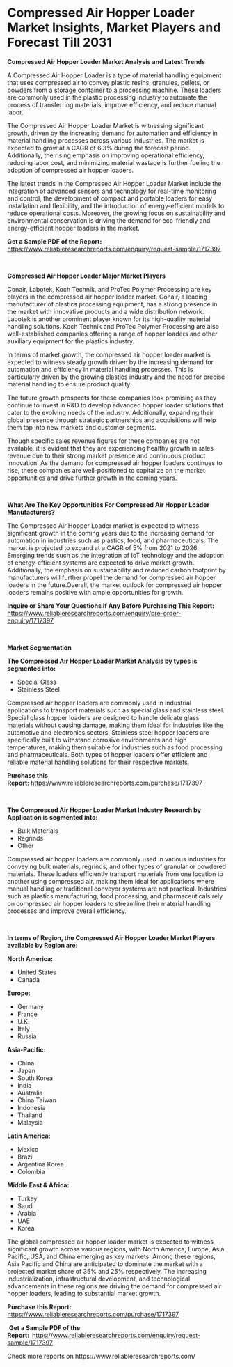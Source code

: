 <p><h1>Compressed Air Hopper Loader Market Insights, Market Players and Forecast Till 2031</h1></p><p><strong>Compressed Air Hopper Loader Market Analysis and Latest Trends</strong></p>
<p><p>A Compressed Air Hopper Loader is a type of material handling equipment that uses compressed air to convey plastic resins, granules, pellets, or powders from a storage container to a processing machine. These loaders are commonly used in the plastic processing industry to automate the process of transferring materials, improve efficiency, and reduce manual labor.</p><p>The Compressed Air Hopper Loader Market is witnessing significant growth, driven by the increasing demand for automation and efficiency in material handling processes across various industries. The market is expected to grow at a CAGR of 6.3% during the forecast period. Additionally, the rising emphasis on improving operational efficiency, reducing labor cost, and minimizing material wastage is further fueling the adoption of compressed air hopper loaders.</p><p>The latest trends in the Compressed Air Hopper Loader Market include the integration of advanced sensors and technology for real-time monitoring and control, the development of compact and portable loaders for easy installation and flexibility, and the introduction of energy-efficient models to reduce operational costs. Moreover, the growing focus on sustainability and environmental conservation is driving the demand for eco-friendly and energy-efficient hopper loaders in the market.</p></p>
<p><strong>Get a Sample PDF of the Report:&nbsp;</strong> <a href="https://www.reliableresearchreports.com/enquiry/request-sample/1717397">https://www.reliableresearchreports.com/enquiry/request-sample/1717397</a></p>
<p>&nbsp;</p>
<p><strong>Compressed Air Hopper Loader Major Market Players</strong></p>
<p><p>Conair, Labotek, Koch Technik, and ProTec Polymer Processing are key players in the compressed air hopper loader market. Conair, a leading manufacturer of plastics processing equipment, has a strong presence in the market with innovative products and a wide distribution network. Labotek is another prominent player known for its high-quality material handling solutions. Koch Technik and ProTec Polymer Processing are also well-established companies offering a range of hopper loaders and other auxiliary equipment for the plastics industry.</p><p>In terms of market growth, the compressed air hopper loader market is expected to witness steady growth driven by the increasing demand for automation and efficiency in material handling processes. This is particularly driven by the growing plastics industry and the need for precise material handling to ensure product quality.</p><p>The future growth prospects for these companies look promising as they continue to invest in R&D to develop advanced hopper loader solutions that cater to the evolving needs of the industry. Additionally, expanding their global presence through strategic partnerships and acquisitions will help them tap into new markets and customer segments.</p><p>Though specific sales revenue figures for these companies are not available, it is evident that they are experiencing healthy growth in sales revenue due to their strong market presence and continuous product innovation. As the demand for compressed air hopper loaders continues to rise, these companies are well-positioned to capitalize on the market opportunities and drive further growth in the coming years.</p></p>
<p>&nbsp;</p>
<p><strong>What Are The Key Opportunities For Compressed Air Hopper Loader Manufacturers?</strong></p>
<p><p>The Compressed Air Hopper Loader market is expected to witness significant growth in the coming years due to the increasing demand for automation in industries such as plastics, food, and pharmaceuticals. The market is projected to expand at a CAGR of 5% from 2021 to 2026. Emerging trends such as the integration of IoT technology and the adoption of energy-efficient systems are expected to drive market growth. Additionally, the emphasis on sustainability and reduced carbon footprint by manufacturers will further propel the demand for compressed air hopper loaders in the future.Overall, the market outlook for compressed air hopper loaders remains positive with ample opportunities for growth.</p></p>
<p><strong>Inquire or Share Your Questions If Any Before Purchasing This Report:</strong> <a href="https://www.reliableresearchreports.com/enquiry/pre-order-enquiry/1717397">https://www.reliableresearchreports.com/enquiry/pre-order-enquiry/1717397</a></p>
<p>&nbsp;</p>
<p><strong>Market Segmentation</strong></p>
<p><strong>The Compressed Air Hopper Loader Market Analysis by types is segmented into:</strong></p>
<p><ul><li>Special Glass</li><li>Stainless Steel</li></ul></p>
<p><p>Compressed air hopper loaders are commonly used in industrial applications to transport materials such as special glass and stainless steel. Special glass hopper loaders are designed to handle delicate glass materials without causing damage, making them ideal for industries like the automotive and electronics sectors. Stainless steel hopper loaders are specifically built to withstand corrosive environments and high temperatures, making them suitable for industries such as food processing and pharmaceuticals. Both types of hopper loaders offer efficient and reliable material handling solutions for their respective markets.</p></p>
<p><strong>Purchase this Report:&nbsp;</strong><a href="https://www.reliableresearchreports.com/purchase/1717397">https://www.reliableresearchreports.com/purchase/1717397</a></p>
<p>&nbsp;</p>
<p><strong>The Compressed Air Hopper Loader Market Industry Research by Application is segmented into:</strong></p>
<p><ul><li>Bulk Materials</li><li>Regrinds</li><li>Other</li></ul></p>
<p><p>Compressed air hopper loaders are commonly used in various industries for conveying bulk materials, regrinds, and other types of granular or powdered materials. These loaders efficiently transport materials from one location to another using compressed air, making them ideal for applications where manual handling or traditional conveyor systems are not practical. Industries such as plastics manufacturing, food processing, and pharmaceuticals rely on compressed air hopper loaders to streamline their material handling processes and improve overall efficiency.</p></p>
<p>&nbsp;</p>
<p><strong>In terms of Region, the Compressed Air Hopper Loader Market Players available by Region are:</strong></p>
<p>
    <p> <strong> North America: </strong>
        <ul>
            <li>United States</li>
            <li>Canada</li>
        </ul>
        </p> 
    <p> <strong> Europe: </strong>
        <ul>
            <li>Germany</li>
            <li>France</li>
            <li>U.K.</li>
            <li>Italy</li>
            <li>Russia</li>
        </ul>
        </p> 
    <p> <strong> Asia-Pacific: </strong>
        <ul>
            <li>China</li>
            <li>Japan</li>
            <li>South Korea</li>
            <li>India</li>
            <li>Australia</li>
            <li>China Taiwan</li>
            <li>Indonesia</li>
            <li>Thailand</li>
            <li>Malaysia</li>
        </ul>
        </p> 
    <p> <strong> Latin America: </strong>
        <ul>
            <li>Mexico</li>
            <li>Brazil</li>
            <li>Argentina Korea</li>
            <li>Colombia</li>
        </ul>
        </p> 
    <p> <strong> Middle East & Africa: </strong>
        <ul>
            <li>Turkey</li>
            <li>Saudi</li>
            <li>Arabia</li>
            <li>UAE</li>
            <li>Korea</li>
        </ul>
    </p>
    </p>
<p><p>The global compressed air hopper loader market is expected to witness significant growth across various regions, with North America, Europe, Asia Pacific, USA, and China emerging as key markets. Among these regions, Asia Pacific and China are anticipated to dominate the market with a projected market share of 35% and 25% respectively. The increasing industrialization, infrastructural development, and technological advancements in these regions are driving the demand for compressed air hopper loaders, leading to substantial market growth.</p></p>
<p><strong>Purchase this Report: </strong><a href="https://www.reliableresearchreports.com/purchase/1717397">https://www.reliableresearchreports.com/purchase/1717397</a></p>
<p>&nbsp;<strong>Get a Sample PDF of the Report:&nbsp;&nbsp;</strong><a href="https://www.reliableresearchreports.com/enquiry/request-sample/1717397">https://www.reliableresearchreports.com/enquiry/request-sample/1717397</a></p>
<p><strong></strong></p>
<p>Check more reports on https://www.reliableresearchreports.com/</p>